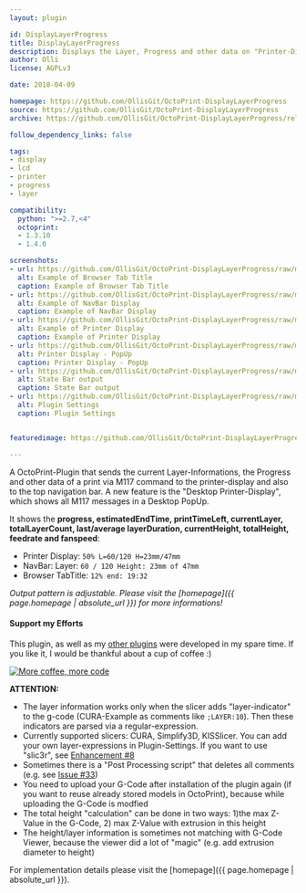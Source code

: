 ```yaml
---
layout: plugin

id: DisplayLayerProgress
title: DisplayLayerProgress
description: Displays the Layer, Progress and other data on "Printer-Display", "NavBar", "BrowserTab-Title" and in the Browser as a simulated "Printer-Display"
author: Olli
license: AGPLv3

date: 2018-04-09

homepage: https://github.com/OllisGit/OctoPrint-DisplayLayerProgress
source: https://github.com/OllisGit/OctoPrint-DisplayLayerProgress
archive: https://github.com/OllisGit/OctoPrint-DisplayLayerProgress/releases/latest/download/master.zip

follow_dependency_links: false

tags:
- display
- lcd
- printer
- progress
- layer

compatibility:
  python: ">=2.7,<4"
  octoprint:
  - 1.3.10
  - 1.4.0

screenshots:
- url: https://github.com/OllisGit/OctoPrint-DisplayLayerProgress/raw/master/screenshots/browser-title-tab.png
  alt: Example of Browser Tab Title
  caption: Example of Browser Tab Title
- url: https://github.com/OllisGit/OctoPrint-DisplayLayerProgress/raw/master/screenshots/navbar.jpg
  alt: Example of NavBar Display
  caption: Example of NavBar Display
- url: https://github.com/OllisGit/OctoPrint-DisplayLayerProgress/raw/master/screenshots/example-printer-display.jpg
  alt: Example of Printer Display
  caption: Example of Printer Display
- url: https://github.com/OllisGit/OctoPrint-DisplayLayerProgress/raw/master/screenshots/printerDisplay_popup.jpg
  alt: Printer Display - PopUp
  caption: Printer Display - PopUp
- url: https://github.com/OllisGit/OctoPrint-DisplayLayerProgress/raw/master/screenshots/statebar.jpg
  alt: State Bar output
  caption: State Bar output
- url: https://github.com/OllisGit/OctoPrint-DisplayLayerProgress/raw/master/screenshots/plugin_settings.jpg
  alt: Plugin Settings
  caption: Plugin Settings


featuredimage: https://github.com/OllisGit/OctoPrint-DisplayLayerProgress/raw/master/screenshots/navbar.jpg

---
```


A OctoPrint-Plugin that sends the current Layer-Informations, the Progress and other data of a print via M117 command to the printer-display and also to the top navigation bar.
A new feature is the "Desktop Printer-Display", which shows all M117 messages in a Desktop PopUp.

It shows the **progress, estimatedEndTime, printTimeLeft, currentLayer, totalLayerCount, last/average layerDuration, currentHeight, totalHeight, feedrate and fanspeed**:

- Printer Display: ```50% L=60/120 H=23mm/47mm```
- NavBar: Layer: ```60 / 120 Height: 23mm of 47mm```
- Browser TabTitle: ```12% end: 19:32```

*Output pattern is adjustable. Please visit the [homepage]({{ page.homepage | absolute_url }}) for more informations!*

#### Support my Efforts

This plugin, as well as my [other plugins](https://github.com/OllisGit/) were developed in my spare time.
If you like it, I would be thankful about a cup of coffee :)

[![More coffee, more code](https://img.shields.io/badge/Donate-PayPal-green.svg)](https://www.paypal.com/cgi-bin/webscr?cmd=_s-xclick&hosted_button_id=6SW5R6ZUKLB5E&source=url)

**ATTENTION:**
- The layer information works only when the slicer adds "layer-indicator" to the g-code (CURA-Example as comments like ```;LAYER:10```). Then these indicators are parsed via a regular-expression.
- Currently supported slicers: CURA, Simplify3D, KISSlicer. You can add your own layer-expressions in Plugin-Settings.
If you want to use "slic3r", see [Enhancement #8](https://github.com/OllisGit/OctoPrint-DisplayLayerProgress/issues/8)
- Sometimes there is a "Post Processing script" that deletes all comments (e.g. see [Issue #33](https://github.com/OllisGit/OctoPrint-DisplayLayerProgress/issues/33))
- You need to upload your G-Code after installation of the plugin again (if you want to reuse already stored models in OctoPrint), because while uploading the G-Code is modfied
- The total height "calculation" can be done in two ways: 1)the max Z-Value in the G-Code, 2) max Z-Value with extrusion in this height
- The height/layer information is sometimes not matching with G-Code Viewer, because the viewer did a lot of "magic" (e.g. add extrusion diameter to height)


For implementation details please visit the [homepage]({{ page.homepage | absolute_url }}).

